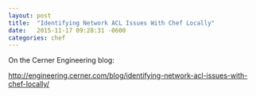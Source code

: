```yaml
---
layout: post
title:  "Identifying Network ACL Issues With Chef Locally"
date:   2015-11-17 09:28:31 -0600
categories: chef
---
```


On the Cerner Engineering blog:

http://engineering.cerner.com/blog/identifying-network-acl-issues-with-chef-locally/
